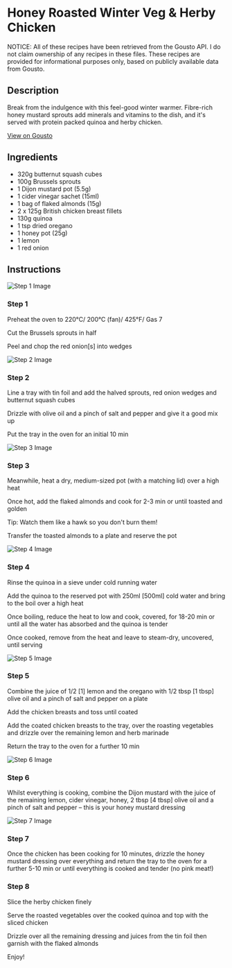 # Honey Roasted Winter Veg & Herby Chicken

NOTICE: All of these recipes have been retrieved from the Gousto API. I do not claim ownership of any recipes in these files. These recipes are provided for informational purposes only, based on publicly available data from Gousto.

## Description

Break from the indulgence with this feel-good winter warmer. Fibre-rich honey mustard sprouts add minerals and vitamins to the dish, and it's served with protein packed quinoa and herby chicken.

[View on Gousto](https://www.gousto.co.uk/recipes/cookbook/honey-roasted-winter-veg-herby-chicken)

## Ingredients

- 320g butternut squash cubes
- 100g Brussels sprouts
- 1 Dijon mustard pot (5.5g)
- 1 cider vinegar sachet (15ml)
- 1 bag of flaked almonds (15g)
- 2 x 125g British chicken breast fillets
- 130g quinoa
- 1 tsp dried oregano
- 1 honey pot (25g)
- 1 lemon
- 1 red onion

## Instructions

![Step 1 Image](https://production-media.gousto.co.uk/cms/recipe-step-image/Step-1-1606140093451-x200.jpg)

### Step 1

Preheat the oven to 220°C/ 200°C (fan)/ 425°F/ Gas 7

Cut the Brussels sprouts in half

Peel and chop the red onion<span class="text-danger">[s] </span>into wedges

![Step 2 Image](https://production-media.gousto.co.uk/cms/recipe-step-image/Step-2-1606140099545-x200.jpg)

### Step 2

Line a tray with tin foil and add the halved sprouts, red onion wedges and butternut squash cubes

Drizzle with olive oil and a pinch of salt and pepper and give it a good mix up

Put the tray in the oven for an initial 10 min

![Step 3 Image](https://production-media.gousto.co.uk/cms/recipe-step-image/Step-3-1606140105419-x200.jpg)

### Step 3

Meanwhile, heat a dry, medium-sized pot (with a matching lid) over a high heat

Once hot, add the flaked almonds and cook for 2-3 min or until toasted and golden

Tip: Watch them like a hawk so you don't burn them!

Transfer the toasted almonds to a plate and reserve the pot

![Step 4 Image](https://production-media.gousto.co.uk/cms/recipe-step-image/Step-4-1606140112717-x200.jpg)

### Step 4

Rinse the quinoa in a sieve under cold running water

Add the quinoa to the reserved pot with 250ml <span class="text-danger">[500ml] </span>cold water and bring to the boil over a high heat

Once boiling, reduce the heat to low and cook, covered, for 18-20 min or until all the water has absorbed and the quinoa is tender

Once cooked, remove from the heat and leave to steam-dry, uncovered, until serving

![Step 5 Image](https://production-media.gousto.co.uk/cms/recipe-step-image/Step-5-1606140120106-x200.jpg)

### Step 5

Combine the juice of 1/2 <span class="text-danger">[1]</span> lemon and the oregano with 1/2 tbsp <span class="text-danger">[1 tbsp] </span>olive oil and a pinch of salt and pepper on a plate

Add the chicken breasts and toss until coated

Add the coated chicken breasts to the tray, over the roasting vegetables and drizzle over the remaining lemon and herb marinade

Return the tray to the oven for a further 10 min

![Step 6 Image](https://production-media.gousto.co.uk/cms/recipe-step-image/Step-6-1606140128324-x200.jpg)

### Step 6

Whilst everything is cooking, combine the Dijon mustard with the juice of the remaining lemon, cider vinegar, honey, 2 tbsp <span class="text-danger">[4 tbsp]</span> olive oil and a pinch of salt and pepper – this is your honey mustard dressing

![Step 7 Image](https://production-media.gousto.co.uk/cms/recipe-step-image/Step-7-1606140134564-x200.jpg)

### Step 7

Once the chicken has been cooking for 10 minutes, drizzle the honey mustard dressing over everything and return the tray to the oven for a further 5-10 min or until everything is cooked and tender (no pink meat!)

### Step 8

Slice the herby chicken finely

Serve the roasted vegetables over the cooked quinoa and top with the sliced chicken

Drizzle over all the remaining dressing and juices from the tin foil then garnish with the flaked almonds

Enjoy!

